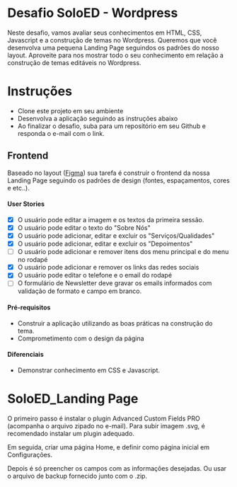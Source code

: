 # Desafio SoloED - Wordpress

Neste desafio, vamos avaliar seus conhecimentos em HTML, CSS, Javascript e a construção de temas no Wordpress. Queremos que você desenvolva uma pequena Landing Page seguindos os padrões do nosso layout. Aproveite para nos mostrar todo o seu conhecimento em relação a construção de temas editáveis no Wordpress.

# Instruções

- Clone este projeto em seu ambiente
- Desenvolva a aplicação seguindo as instruções abaixo
- Ao finalizar o desafio, suba para um repositório em seu Github e responda o e-mail com o link.

## Frontend

Baseado no layout ([Figma](https://www.figma.com/file/U6mV5uN8OtSMaVZcWcQc9g/Teste_soloed?node-id=0%3A1)) sua tarefa é construir o frontend da nossa Landing Page seguindo os padrões de design (fontes, espaçamentos, cores e etc..).

#### User Stories

- [x] O usuário pode editar a imagem e os textos da primeira sessão.
- [x] O usuário pode editar o texto do "Sobre Nós"
- [x] O usuário pode adicionar, editar e excluir os "Serviços/Qualidades"
- [x] O usuário pode adicionar, editar e excluir os "Depoimentos"
- [ ] O usuário pode adicionar e remover itens dos menu principal e do menu no rodapé
- [x] O usuário pode adicionar e remover os links das redes sociais
- [x] O usuário pode editar o telefone e o email do rodapé
- [ ] O formulário de Newsletter deve gravar os emails informados com validação de formato e campo em branco.

#### Pré-requisitos

- Construir a aplicação utilizando as boas práticas na construção do tema.
- Comprometimento com o design da página

#### Diferenciais

- Demonstrar conhecimento em CSS e Javascript.

# SoloED_Landing Page

O primeiro passo é instalar o plugin Advanced Custom Fields PRO (acompanha o arquivo zipado no e-mail). Para subir imagem .svg, é recomendado instalar um plugin adequado.

Em seguida, criar uma página Home, e definir como página inicial em Configurações.

Depois é só preencher os campos com as informações desejadas. Ou usar o arquivo de backup fornecido junto com o .zip. 